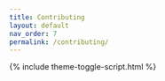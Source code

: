 ```yaml
---
title: Contributing
layout: default
nav_order: 7
permalink: /contributing/
---
```


{% include theme-toggle-script.html %}